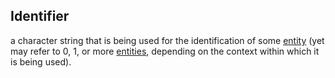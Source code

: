 ## Identifier

a character string that is being used for the identification of some <a href="https://essif-lab.github.io/framework/docs/terms/entity" hovertext="Entity: someone or something that is known to exist.">entity</a> (yet may refer to 0, 1, or more <a href="https://essif-lab.github.io/framework/docs/terms/entity" hovertext="Entity: someone or something that is known to exist.">entities</a>, depending on the context within which it is being used).

